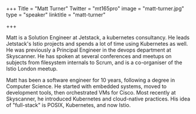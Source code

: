 +++
Title = "Matt Turner"
Twitter = "mt165pro"
image = "matt-turner.jpg"
type = "speaker"
linktitle = "matt-turner"

+++

Matt is a Solution Engineer at Jetstack, a kubernetes consultancy. He leads Jetstack's Istio projects and spends a lot of time using Kubernetes as well. He was previously a Principal Engineer in the devops department at Skyscanner. He has spoken at several conferences and meetups on subjects from filesystem internals to Scrum, and is a co-organiser of the Istio London meetup.

Matt has been a software engineer for 10 years, following a degree in Computer Science. He started with embedded systems, moved to development tools, then orchestrated VMs for Cisco. Most recently at Skyscanner, he introduced Kubernetes and cloud-native practices. His idea of "full-stack" is POSIX, Kubernetes, and now Istio.
